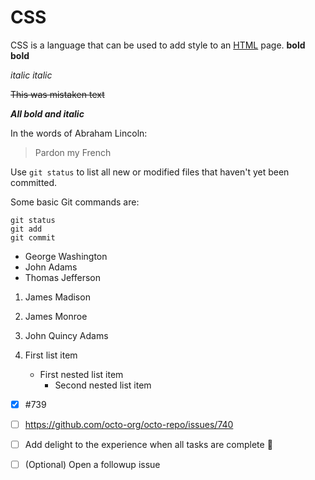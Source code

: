 # CSS

CSS is a language that can be used to add style to an [HTML](/wiki/HTML) page.
__bold__
**bold**

*italic*
_italic_

~~This was mistaken text~~

***All bold and italic***

In the words of Abraham Lincoln:

> Pardon my French

Use `git status` to list all new or modified files that haven't yet been committed.

Some basic Git commands are:
```
git status
git add
git commit
```

- George Washington
- John Adams
- Thomas Jefferson

1. James Madison
2. James Monroe
3. John Quincy Adams


1. First list item
   - First nested list item
     - Second nested list item

- [x] #739
- [ ] https://github.com/octo-org/octo-repo/issues/740
- [ ] Add delight to the experience when all tasks are complete :tada:

- [ ] \(Optional) Open a followup issue